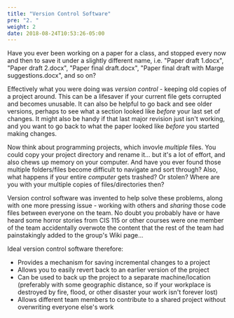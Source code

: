 ```yaml
---
title: "Version Control Software"
pre: "2. "
weight: 2
date: 2018-08-24T10:53:26-05:00
---
```


Have you ever been working on a paper for a class, and stopped every now and then to save it under a slightly different name, i.e. "Paper draft 1.docx", "Paper draft 2.docx", "Paper final draft.docx", "Paper final draft with Marge suggestions.docx", and so on?

Effectively what you were doing was _version control_ - keeping old copies of a project around. This can be a lifesaver if your current file gets corrupted and becomes unusable.  It can also be helpful to go back and see older versions, perhaps to see what a section looked like _before_ your last set of changes.  It might also be handy if that last major revision just isn't working, and you want to go back to what the paper looked like _before_ you started making changes.

Now think about programming projects, which invovle _multiple_ files.  You could copy your project directory and rename it... but it's a lot of effort, and also chews up memory on your computer.  And have you ever found those multiple folders/files become difficult to navigate and sort through?  Also, what happens if your entire _computer_ gets trashed?  Or stolen?  Where are you with your multiple copies of files/directories then?

Version control software was invented to help solve these problems, along with one more pressing issue - working with others and _sharing_ those code files between everyone on the team.  No doubt you probably have or have heard some horror stories from CIS 115 or other courses were one member of the team accidentally overwote the content that the rest of the team had painstakingly added to the group's Wiki page...

Ideal version control software therefore:
* Provides a mechanism for saving incremental changes to a project 
* Allows you to easily revert back to an earlier version of the project 
* Can be used to back up the project to a separate machine/location (preferably with some geographic distance, so if your workplace is destroyed by fire, flood, or other disaster your work isn't forever lost)
* Allows different team members to contribute to a shared project without overwriting everyone else's work